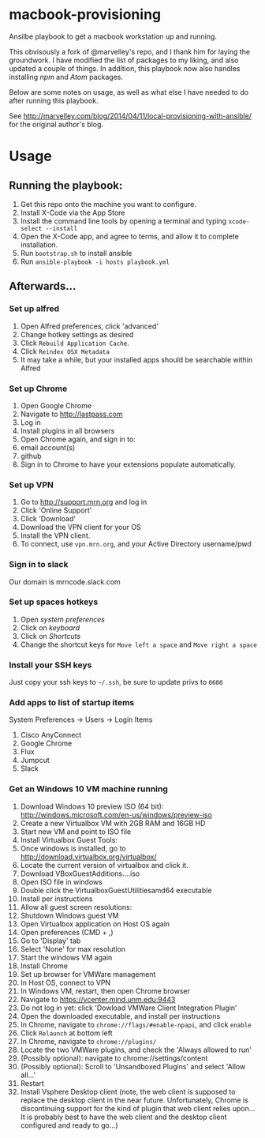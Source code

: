 macbook-provisioning
====================

Ansilbe playbook to get a macbook workstation up and running.

This obvisously a fork of @marvelley's repo, and I thank him for laying the groundwork.
I have modified the list of packages to my liking, and also updated a couple of things.
In addition, this playbook now also handles installing *npm* and *Atom* packages.

Below are some notes on usage, as well as what else I have needed to do after running this playbook.

See http://marvelley.com/blog/2014/04/11/local-provisioning-with-ansible/ for
the original author's blog.

# Usage

## Running the playbook:

1. Get this repo onto the machine you want to configure.
1. Install X-Code via the App Store
1. Install the command line tools by opening a terminal and typing `xcode-select --install`
1. Open the X-Code app, and agree to terms, and allow it to complete installation.
1. Run `bootstrap.sh` to install ansible
1. Run `ansible-playbook -i hosts playbook.yml`

## Afterwards...

### Set up alfred

1. Open Alfred preferences, click 'advanced'
1. Change hotkey settings as desired
1. Click `Rebuild Application Cache`.
1. Click `Reindex OSX Metadata`
1. It may take a  while, but your installed apps should be searchable within Alfred

### Set up Chrome

1. Open Google Chrome
1. Navigate to http://lastpass.com
1. Log in
1. Install plugins in all browsers
1. Open Chrome again, and sign in to:
  1. email account(s)
  1. github
1. Sign in to Chrome to have your extensions populate automatically.

### Set up VPN

1. Go to http://support.mrn.org and log in
1. Click 'Online Support'
1. Click 'Download'
1. Download the VPN client for your OS
1. Install the VPN client.
1. To connect, use `vpn.mrn.org`, and your Active Directory username/pwd

### Sign in to slack

Our domain is mrncode.slack.com

### Set up spaces hotkeys

1. Open *system preferences*
1. Click on *keyboard*
1. Click on *Shortcuts*
1. Change the shortcut keys for `Move left a space` and `Move right a space`

### Install your SSH keys

Just copy your ssh keys to `~/.ssh`, be sure to update privs to `0600`

### Add apps to list of startup items
System Preferences -> Users -> Login Items
1. Cisco AnyConnect
1. Google Chrome
1. Flux
1. Jumpcut
1. Slack

### Get an Windows 10 VM machine running

1. Download Windows 10 preview ISO (64 bit): http://windows.microsoft.com/en-us/windows/preview-iso
1. Create a new Virtualbox VM with 2GB RAM and 16GB HD
1. Start new VM and point to ISO file
1. Install Virtualbox Guest Tools:
  1. Once windows is installed, go to http://download.virtualbox.org/virtualbox/
  1. Locate the current version of virtualbox and click it.
  1. Download VBoxGuestAdditions....iso
  1. Open ISO file in windows
  1. Double click the VirtualboxGuestUtilitiesamd64 executable
  1. Install per instructions
1. Allow all guest screen resolutions:
  1. Shutdown Windows guest VM
  1. Open Virtualbox application on Host OS again
  1. Open preferences (CMD + ,)
  1. Go to 'Display' tab
  1. Select 'None' for max resolution
  1. Start the windows VM again
1. Install Chrome
1. Set up browser for VMWare management
  1. In Host OS, connect to VPN
  1. In Windows VM, restart, then open Chrome browser
  1. Navigate to https://vcenter.mind.unm.edu:9443
  1. Do not log in yet: click 'Dowload VMWare Client Integration Plugin'
  1. Open the downloaded executable, and install per instructions
  1. In Chrome, navigate to `chrome://flags/#enable-npapi`, and click `enable`
  1. Click `Relaunch` at bottom left
  1. In Chrome, navigate to `chrome://plugins/`
  1. Locate the two VMWare plugins, and check the 'Always allowed to run'
  1. (Possibly optional): navigate to chrome://settings/content
  1. (Possibly optional): Scroll to 'Unsandboxed Plugins' and select 'Allow all...'
  1. Restart
1. Install Vsphere Desktop client (note, the web client is supposed to replace the
  desktop client in the near future. Unfortunately, Chrome is discontinuing support
  for the kind of plugin that web client relies upon... It is probably best to have
  the web client and the desktop client configured and ready to go...)
